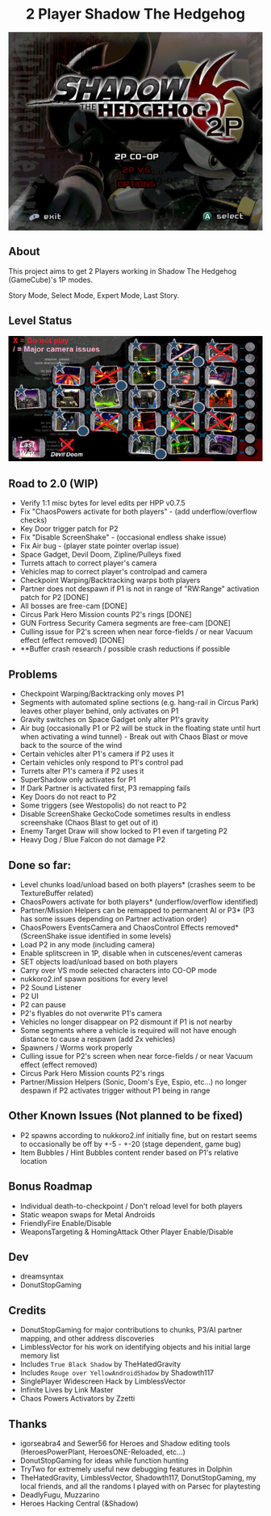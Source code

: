 <div align="center"><h1>2 Player Shadow The Hedgehog</h1>
<img src="https://raw.githubusercontent.com/ShadowTheHedgehogHacking/2P-ShdTH/master/res/main_banner.png" align="center" />
</div>

## About
This project aims to get 2 Players working in Shadow The Hedgehog (GameCube)'s 1P modes.

Story Mode, Select Mode, Expert Mode, Last Story.

## Level Status
![Current Level Map](./res/level_status.png)

## Road to 2.0 (WIP)
* Verify 1:1 misc bytes for level edits per HPP v0.7.5
* Fix "ChaosPowers activate for both players" - (add underflow/overflow checks)
* Key Door trigger patch for P2
* Fix "Disable ScreenShake" - (occasional endless shake issue)
* Fix Air bug - (player state pointer overlap issue)
* Space Gadget, Devil Doom, Zipline/Pulleys fixed
* Turrets attach to correct player's camera
* Vehicles map to correct player's controlpad and camera
* Checkpoint Warping/Backtracking warps both players
* Partner does not despawn if P1 is not in range of "RW:Range" activation patch for P2 [DONE]
* All bosses are free-cam [DONE]
* Circus Park Hero Mission counts P2's rings [DONE]
* GUN Fortress Security Camera segments are free-cam [DONE]
* Culling issue for P2's screen when near force-fields / or near Vacuum effect (effect removed) [DONE]
* **Buffer crash research / possible crash reductions if possible

## Problems
* Checkpoint Warping/Backtracking only moves P1
* Segments with automated spline sections (e.g. hang-rail in Circus Park) leaves other player behind, only activates on P1
* Gravity switches on Space Gadget only alter P1's gravity
* Air bug (occasionally P1 or P2 will be stuck in the floating state until hurt when activating a wind tunnel) - Break out with Chaos Blast or move back to the source of the wind
* Certain vehicles alter P1's camera if P2 uses it
* Certain vehicles only respond to P1's control pad
* Turrets alter P1's camera if P2 uses it
* SuperShadow only activates for P1
* If Dark Partner is activated first, P3 remapping fails
* Key Doors do not react to P2
* Some triggers (see Westopolis) do not react to P2
* Disable ScreenShake GeckoCode sometimes results in endless screenshake (Chaos Blast to get out of it)
* Enemy Target Draw will show locked to P1 even if targeting P2
* Heavy Dog / Blue Falcon do not damage P2

## Done so far:
* Level chunks load/unload based on both players* (crashes seem to be TextureBuffer related)
* ChaosPowers activate for both players* (underflow/overflow identified)
* Partner/Mission Helpers can be remapped to permanent AI or P3* (P3 has some issues depending on Partner activation order)
* ChaosPowers EventsCamera and ChaosControl Effects removed* (ScreenShake issue identified in some levels) 
* Load P2 in any mode (including camera)
* Enable splitscreen in 1P, disable when in cutscenes/event cameras
* SET objects load/unload based on both players
* Carry over VS mode selected characters into CO-OP mode
* nukkoro2.inf spawn positions for every level
* P2 Sound Listener
* P2 UI
* P2 can pause
* P2's flyables do not overwrite P1's camera
* Vehicles no longer disappear on P2 dismount if P1 is not nearby
* Some segments where a vehicle is required will not have enough distance to cause a respawn (add 2x vehicles)
* Spawners / Worms work properly
* Culling issue for P2's screen when near force-fields / or near Vacuum effect (effect removed)
* Circus Park Hero Mission counts P2's rings
* Partner/Mission Helpers (Sonic, Doom's Eye, Espio, etc...) no longer despawn if P2 activates trigger without P1 being in range

## Other Known Issues (Not planned to be fixed)
* P2 spawns according to nukkoro2.inf initially fine, but on restart seems to occasionally be off by +-5 - +-20 (stage dependent, game bug)
* Item Bubbles / Hint Bubbles content render based on P1's relative location

## Bonus Roadmap
* Individual death-to-checkpoint / Don't reload level for both players
* Static weapon swaps for Metal Androids
* FriendlyFire Enable/Disable
* WeaponsTargeting & HomingAttack Other Player Enable/Disable

## Dev
* dreamsyntax
* DonutStopGaming

## Credits
* DonutStopGaming for major contributions to chunks, P3/AI partner mapping, and other address discoveries
* LimblessVector for his work on identifying objects and his initial large memory list
* Includes `True Black Shadow` by TheHatedGravity
* Includes `Rouge over YellowAndroidShadow` by Shadowth117
* SinglePlayer Widescreen Hack by LimblessVector
* Infinite Lives by Link Master
* Chaos Powers Activators by Zzetti 

## Thanks
* igorseabra4 and Sewer56 for Heroes and Shadow editing tools (HeroesPowerPlant, HeroesONE-Reloaded, etc...)
* DonutStopGaming for ideas while function hunting
* TryTwo for extremely useful new debugging features in Dolphin
* TheHatedGravity, LimblessVector, Shadowth117, DonutStopGaming, my local friends, and all the randoms I played with on Parsec for playtesting
* DeadlyFugu, Muzzarino
* Heroes Hacking Central (&Shadow)